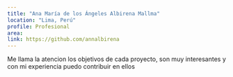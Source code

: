 ```yaml
---
title: "Ana María de los Ángeles Albirena Mallma"
location: "Lima, Perú"
profile: Profesional
area: 
link: https://github.com/annalbirena
---
```


Me llama la atencion los objetivos de cada proyecto, son muy interesantes y con mi experiencia puedo contribuir en ellos